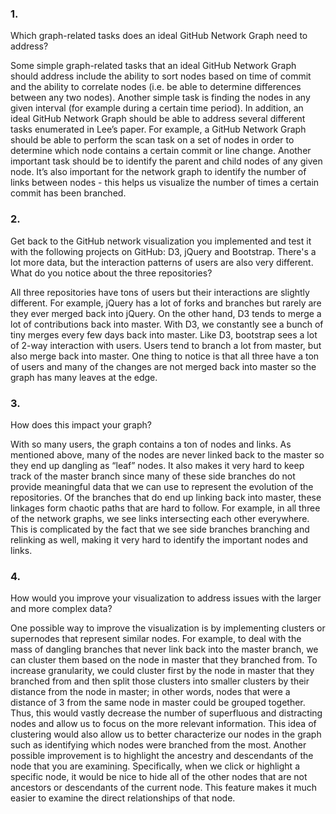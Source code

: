 ### 1.  

Which graph-related tasks does an ideal GitHub Network Graph need to address?  

Some simple graph-related tasks that an ideal GitHub Network Graph should address include the ability to sort nodes based on time of commit and the ability to correlate nodes (i.e. be able to determine differences between any two nodes). Another simple task is finding the nodes in any given interval (for example during a certain time period). In addition, an ideal GitHub Network Graph should be able to address several different tasks enumerated in Lee’s paper. For example, a GitHub Network Graph should be able to perform the scan task on a set of nodes in order to determine which node contains a certain commit or line change. Another important task should be to identify the parent and child nodes of any given node. It’s also important for the network graph to identify the number of links between nodes - this helps us visualize the number of times a certain commit has been branched. 

### 2.  

Get back to the GitHub network visualization you implemented and test it with the following projects on GitHub: D3, jQuery and Bootstrap. There's a lot more data, but the interaction patterns of users are also very different. What do you notice about the three repositories?  

All three repositories have tons of users but their interactions are slightly different. For example, jQuery has a lot of forks and branches but rarely are they ever merged back into jQuery. On the other hand, D3 tends to merge a lot of contributions back into master. With D3, we constantly see a bunch of tiny merges every few days back into master. Like D3, bootstrap sees a lot of 2-way interaction with users. Users tend to branch a lot from master, but also merge back into master. One thing to notice is that all three have a ton of users and many of the changes are not merged back into master so the graph has many leaves at the edge.  

### 3. 

How does this impact your graph?  

With so many users, the graph contains a ton of nodes and links. As mentioned above, many of the nodes are never linked back to the master so they end up dangling as “leaf” nodes. It also makes it very hard to keep track of the master branch since many of these side branches do not provide meaningful data that we can use to represent the evolution of the repositories. Of the branches that do end up linking back into master, these linkages form chaotic paths that are hard to follow. For example, in all three of the network graphs, we see links intersecting each other everywhere. This is complicated by the fact that we see side branches branching and relinking as well, making it very hard to identify the important nodes and links.

### 4.  

How would you improve your visualization to address issues with the larger and more complex data?  

One possible way to improve the visualization is by implementing clusters or supernodes that represent similar nodes. For example, to deal with the mass of dangling branches that never link back into the master branch, we can cluster them based on the node in master that they branched from. To increase granularity, we could cluster first by the node in master that they branched from and then split those clusters into smaller clusters by their distance from the node in master; in other words, nodes that were a distance of 3 from the same node in master could be grouped together. Thus, this would vastly decrease the number of superfluous and distracting nodes and allow us to focus on the more relevant information. This idea of clustering would also allow us to better characterize our nodes in the graph such as identifying which nodes were branched from the most. Another possible improvement is to highlight the ancestry and descendants of the node that you are examining. Specifically, when we click or highlight a specific node, it would be nice to hide all of the other nodes that are not ancestors or descendants of the current node. This feature makes it much easier to examine the direct relationships of that node.
